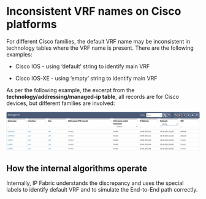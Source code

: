 # Inconsistent VRF names on Cisco platforms

For different Cisco families, the default VRF name may be inconsistent
in technology tables where the VRF name is present. There are the
following examples:

- Cisco IOS - using ‘default’ string to identify main VRF

- Cisco IOS-XE - using ‘empty’ string to identify main VRF

As per the following example, the excerpt from the
**technology/addressing/managed-ip table**, all records are for Cisco
devices, but different families are involved:

![Inconsistent VRF names](inconsistent_vrf_names.png)

## How the internal algorithms operate

Internally, IP Fabric understands the discrepancy and uses the special
labels to identify default VRF and to simulate the End-to-End path
correctly.
